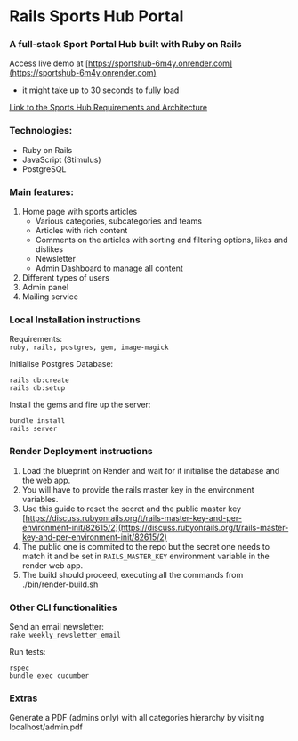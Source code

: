 # Rails Sports Hub Portal

### A full-stack Sport Portal Hub built with Ruby on Rails

Access live demo at [https://sportshub-6m4y.onrender.com](https://sportshub-6m4y.onrender.com) <br>
* it might take up to 30 seconds to fully load<br>

[Link to the Sports Hub Requirements and Architecture](https://github.com/dark-side/sports-hub)

### Technologies:

- Ruby on Rails
- JavaScript (Stimulus)
- PostgreSQL

### Main features:

1. Home page with sports articles
   - Various categories, subcategories and teams
   - Articles with rich content
   - Comments on the articles with sorting and filtering options, likes and dislikes
   - Newsletter
   - Admin Dashboard to manage all content
2. Different types of users
3. Admin panel
4. Mailing service

### Local Installation instructions

Requirements: <br>
`ruby, rails, postgres, gem, image-magick`

Initialise Postgres Database: <br>

```console
rails db:create
rails db:setup
```

Install the gems and fire up the server: <br>

```console
bundle install
rails server
```

### Render Deployment instructions

1. Load the blueprint on Render and wait for it initialise the database and the web app.
2. You will have to provide the rails master key in the environment variables.
3. Use this guide to reset the secret and the public master key [https://discuss.rubyonrails.org/t/rails-master-key-and-per-environment-init/82615/2](https://discuss.rubyonrails.org/t/rails-master-key-and-per-environment-init/82615/2) 
4. The public one is commited to the repo but the secret one needs to match it and be set in `RAILS_MASTER_KEY` environment variable in the render web app.
5. The build should proceed, executing all the commands from ./bin/render-build.sh

### Other CLI functionalities
Send an email newsletter: <br>
`rake weekly_newsletter_email`

Run tests: <br>

```console 
rspec
bundle exec cucumber
```

### Extras
Generate a PDF (admins only) with all categories hierarchy by visiting localhost/admin.pdf
